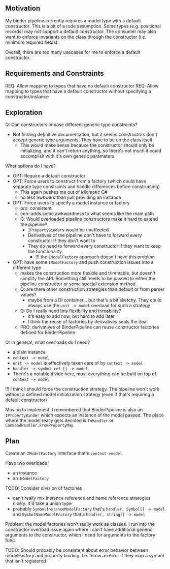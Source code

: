 
## Motivation

My binder pipeline currently requires a model type with a default constructor.
This is a bit of a rude assumption. Some types (e.g. positional records) may not support a default constructor.
The consumer may also want to enforce invariants on the class through the constructor (i.e. minimum required fields).

Overall, there are too many usecases for me to enforce a default constructor.

## Requirements and Constraints
REQ: Allow mapping to types that have no default constructor
REQ: Allow mapping to types that have a default constructor without specifying a constructor/instance


## Exploration

Q: Can constructors impose different generic type constraints?
- Not finding definitive documentation, but it seems constructors don't accept generic type arguments. They have to be on the class itself.
  - This would make sense because the constructor should only be initializing, and it can't return anything, so there's not much it could accomplish with it's own generic parameters

What options do I have?
- OPT: Require a default constructor
- OPT: Force users to construct from a factory (which could have separate type constraints and handle differences before constructing)
  - This again pushes me out of idiomatic C#
  - no less awkward than just providing an instance
- OPT: Force users to specify a model instance or factory
  - pro: consistent
  - con: adds some awkwardness to what seems like the main path 
  - Q: Would overloaded pipeline constructors make it hard to extend the pipeline?
    - `IPropertyBinder`s would be unaffected
    - Derivatives of the pipeline don't have to forward every constructor if they don't want to
    - They do need to forward every constructor if they want to keep the functionality. 
      - !!! the `IModelFactory` approach doesn't have this problem
- OPT: have some `IModelFactory` and push construction issues into a different type
  - makes the construction more flexible and trimmable, but doesn't simplify the API. Something still needs to be passed to either the pipeline constructor
  or some special extension method
  - Q: are there other construction strategies than default or from parser values?
    - maybe from a DI container... but that's a bit sketchy. They could always use the `unit -> model` overload for such a strategy
  - Q: Do I really need this flexibility and trimability?
    - it's easy to add now, but hard to add later
    - I think the reuse of factories by derivatives seals the deal
  - PRO: derivatives of BinderPipeline can reuse constructor factories defined for BinderPipeline


Q: In general, what overloads do I need?
- a plain instance
- `context -> model`
- `unit -> model` is effectively taken care of by `context -> model`
- `handler -> symbol ref [] -> model`
- There's a notable divide here, most everything can be built on top of `context -> model`

!!! I think I should force the construction strategy. The pipeline won't work without a defined model initialization strategy (even if that's requiring a default constructor)

Moving to implement, I remembered that BinderPipeline is also an `IPropertyBinder` which expects an instance of the model passed. The place where the model really gets decided is `ToHandler` or `CommandHandler.FromPropertyMap`

## Plan

Create an `IModelFactory` interface that's `context->model`

Have two overloads
- an instance
- an `IModelFactory`

TODO: Consider division of factories
- can't really mix instance reference and name reference strategies nicely. It'd take a union type
- probably `SymbolInstanceModelFactory` that's `handler, Symbol[] -> model` and `SymbolNameModelFactory` that's `handler, string[] -> model`

Problem: the model factories won't really work as classes. I run into the constructor overload issue again where I can't have additional generic arguments to the constructor, which I need for arguments to the factory func

TODO: Should probably be consistent about error behavior between modelFactory and property binding. I.e. throw an error if they map a symbol that isn't registered